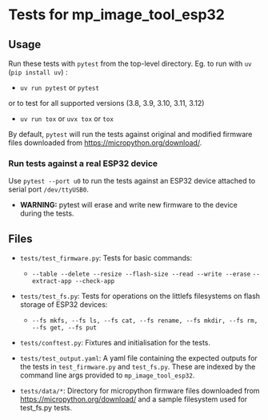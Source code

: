 # Tests for mp_image_tool_esp32

## Usage

Run these tests with `pytest` from the top-level directory. Eg. to run with `uv`
(`pip install uv`) :

- `uv run pytest` or `pytest`

or to test for all supported versions (3.8, 3.9, 3.10, 3.11, 3.12)

- `uv run tox` or `uvx tox` or `tox`

By default, `pytest` will run the tests against original and modified firmware
files downloaded from <https://micropython.org/download/>.

### Run tests against a real ESP32 device

Use `pytest --port u0` to run the tests against an ESP32 device attached to
serial port `/dev/ttyUSB0`.

- **WARNING:** pytest will erase and write new firmware to the device during the
tests.

## Files

- `tests/test_firmware.py`: Tests for basic commands:
  - `--table --delete --resize --flash-size --read --write --erase`
    `--extract-app --check-app`

- `tests/test_fs.py`: Tests for operations on the littlefs filesystems on flash
  storage of ESP32 devices:
  - `--fs mkfs, --fs ls, --fs cat, --fs rename, --fs mkdir, --fs rm, --fs get,
    --fs put`

- `tests/conftest.py`: Fixtures and initialisation for the tests.

- `tests/test_output.yaml`: A yaml file containing the expected outputs for the tests
  in `test_firmware.py` and `test_fs.py`. These are indexed by the command line
  args provided to `mp_image_tool_esp32`.

- `tests/data/*`: Directory for micropython firmware files downloaded from
  <https://micropython.org/download/> and a sample filesystem used for test_fs.py
  tests.
